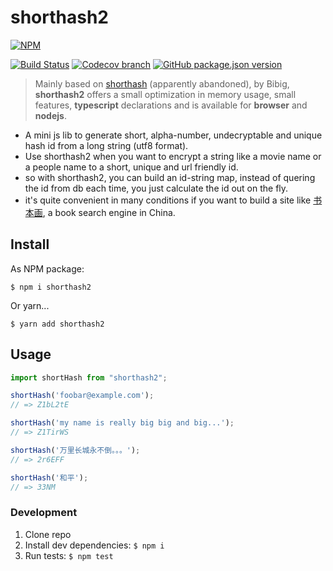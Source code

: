 # shorthash2
[![NPM](https://nodei.co/npm/shorthash2.png?downloads=true&downloadRank=true&stars=true)](https://nodei.co/npm/shorthash2/)

[![Build Status](https://travis-ci.com/jecsham/shorthash2.svg?branch=master)](https://travis-ci.com/jecsham/shorthash2) [![Codecov branch](https://img.shields.io/codecov/c/github/jecsham/shorthash2/master.svg)](https://codecov.io/gh/jecsham/shorthash2) [![GitHub package.json version](https://img.shields.io/github/package-json/v/jecsham/shorthash2.svg)](https://github.com/jecsham/shorthash2/releases)

> Mainly based on [shorthash](https://github.com/bibig/node-shorthash) (apparently abandoned), by Bibig, **shorthash2** offers a small optimization in memory usage, small features, **typescript** declarations and is available for **browser** and **nodejs**.

+ A mini js lib to generate short, alpha-number, undecryptable and unique hash id from a long string (utf8 format).
+ Use shorthash2 when you want to encrypt a string like a movie name or a people name to a short, unique and url friendly id.
+ so with shorthash2, you can build an id-string map, instead of quering the id from db each time, you just calculate the id out on the fly.
+ it's quite convenient in many conditions if you want to build a site like [书本画](http://shubenhua.com), a book search engine in China.

## Install
As NPM package:

`$ npm i shorthash2`

Or yarn...

`$ yarn add shorthash2`

## Usage


```javascript
import shortHash from "shorthash2";

shortHash('foobar@example.com');
// => Z1bL2tE

shortHash('my name is really big big and big...');
// => Z1TirWS

shortHash('万里长城永不倒。。。');
// => 2r6EFF

shortHash('和平');
// => 33NM

```

### Development
1. Clone repo
2. Install dev dependencies: `$ npm i`
3. Run tests: `$ npm test`
